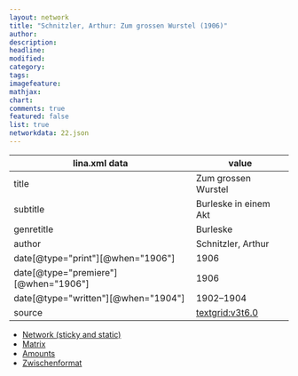 ```yaml
---
layout: network
title: "Schnitzler, Arthur: Zum grossen Wurstel (1906)"
author:
description:
headline:
modified:
category:
tags:
imagefeature: 
mathjax: 
chart: 
comments: true
featured: false
list: true
networkdata: 22.json
---
```

lina.xml data  | value
------------- | -------------
title|Zum grossen Wurstel
subtitle|Burleske in einem Akt
genretitle|Burleske
author|Schnitzler, Arthur
date[@type="print"][@when="1906"]|1906
date[@type="premiere"][@when="1906"]|1906
date[@type="written"][@when="1904"]|1902–1904
source|[textgrid:v3t6.0](https://textgridlab.org/1.0/tgcrud-public/rest/textgrid:v3t6.0/data)



* [Network (sticky and static)](/network22)
* [Matrix](/matrix22)
* [Amounts](/amounts22)
* [Zwischenformat](/lina22 )
